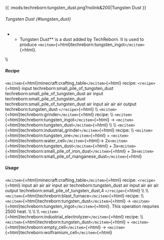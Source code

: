 {{ :mods:techreborn:tungsten_dust.png?nolink&200\|Tungsten Dust }}

###### Tungsten Dust {#tungsten_dust}

-   -   Tungsten Dust\*\* is a dust added by TechReborn. It is used to
        produce
        `<mcitem>`{=html}techreborn:tungsten_ingot`</mcitem>`{=html}.

\\\\

##### Recipe

`<mcitem>`{=html}minecraft:crafting_table`</mcitem>`{=html} recipe:
`<recipe>`{=html} input techreborn:small_pile_of_tungsten_dust
techreborn:small_pile_of_tungsten_dust air input
techreborn:small_pile_of_tungsten_dust
techreborn:small_pile_of_tungsten_dust air input air air air output
techreborn:tungsten_dust `</recipe>`{=html} \\\\
`<mcitem>`{=html}techreborn:grinder`</mcitem>`{=html} recipe: \\\\
`<mcitem>`{=html}techreborn:tungsten_ingot`</mcitem>`{=html} -\>
`<mcitem>`{=html}techreborn:tungsten_dust`</mcitem>`{=html} \\\\ \\\\
`<mcitem>`{=html}techreborn:industrial_grinder`</mcitem>`{=html} recipe:
\\\\ `<mcitem>`{=html}techreborn:tungsten_ore`</mcitem>`{=html} +
`<mcitem>`{=html}techreborn:water_cell`</mcitem>`{=html}-\>
2x`<mcitem>`{=html}techreborn:tungsten_dust`</mcitem>`{=html} +
3x`<mcitem>`{=html}techreborn:small_pile_of_iron_dust`</mcitem>`{=html} +
3x`<mcitem>`{=html}techreborn:small_pile_of_manganese_dust`</mcitem>`{=html}

##### Usage

`<mcitem>`{=html}minecraft:crafting_table`</mcitem>`{=html} recipe:
`<recipe>`{=html} input air air air input air techreborn:tungsten_dust
air input air air air output techreborn:small_pile_of_tungsten_dust,4
`</recipe>`{=html} \\\\ \\\\
`<mcitem>`{=html}techreborn:blast_furnace`</mcitem>`{=html} recipe: \\\\
`<mcitem>`{=html}techreborn:tungsten_dust`</mcitem>`{=html} -\>
`<mcitem>`{=html}techreborn:tungsten_ingot`</mcitem>`{=html}. This
operation requries 2500 heat. \\\\ \\\\ \\\\
`<mcitem>`{=html}techreborn:industrial_electrolyzer`</mcitem>`{=html}
recipe: \\\\
`<mcitem>`{=html}techreborn:tungsten_dust`</mcitem>`{=html} +
`<mcitem>`{=html}techreborn:empty_cell`</mcitem>`{=html} -\>
`<mcitem>`{=html}techreborn:wolframium_cell`</mcitem>`{=html}
